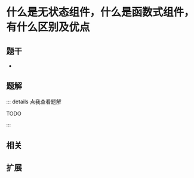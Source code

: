 # 什么是无状态组件，什么是函数式组件，有什么区别及优点


## 题干

- 



## 题解

::: details 点我查看题解

  TODO

:::



## 相关



## 扩展
